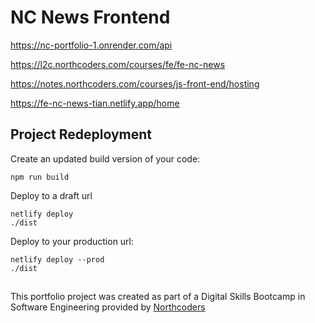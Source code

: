 # NC News Frontend

https://nc-portfolio-1.onrender.com/api

https://l2c.northcoders.com/courses/fe/fe-nc-news

https://notes.northcoders.com/courses/js-front-end/hosting

https://fe-nc-news-tian.netlify.app/home


## Project Redeployment
Create an updated build version of your code:
``` 
npm run build
```

Deploy to a draft url
```
netlify deploy
./dist
```
Deploy to your production url:
```
netlify deploy --prod
./dist
```

<!-- 
Task 1 - CORE: Create a React project and a public repo ✅ Submitted PR ✅

Task 2 - CORE: Enable CORS on BE repo ✅ Submitted PR ✅

Task 3 - CORE: Planning ✅ Submitted PR ✅

Task 4 - CORE: View a list of all articles ✅ Submitted PR ✅

Task 5 - CORE: View an individual article  ✅ Submitted PR ✅

Task 6 - CORE: View a list of comments associated with an article ✅ Submitted PR ✅

Task 7 - CORE: Vote on an article ✅ Submitted PR ✅

Task 8 - CORE: Post a new comment to an existing article ✅ Submitted PR ✅

Task 9 - CORE: Delete comments ✅ Submitted PR ✅

Task 10 - CORE: View a separate page for each topic with a list of related articles ✅ Submitted PR ✅

Task 11 - CORE: Sort articles ✅ Submitted PR ✅

Task 12 - CORE: Error handling ✅ Submitted PR ✅

Task 13 - CORE: Deploy app ✅ Submitted PR ✅

Task 14 - CORE: Write a README 
-->


## 
This portfolio project was created as part of a Digital Skills Bootcamp in Software Engineering provided by [Northcoders](https://northcoders.com/)
